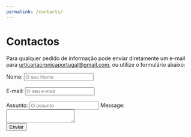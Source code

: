 ```yaml
---
permalink: /contacts/
---
```


# Contactos

Para qualquer pedido de informação pode enviar diretamente um e-mail para <a href="mailto:urticariacronicaportugal@gmail.com">urticariacronicaportugal@gmail.com</a>, ou utilize o formulário abaixo:


<form method="post" action=”https://asofiafonso.github.io/apurtica/assets/formmail.php”  name="ContactForm">
<input type="hidden" name="env_report" value="REMOTE_HOST,REMOTE_ADDR,HTTP_USER_AGENT,AUTH_TYPE,REMOTE_USER" />
<input type="hidden" name="recipients" value="urticariacronicaportugal@gmail.com" />
<input type="hidden" name="required" value="ContactEmail:O seu e-mail,”ContactName”:O seu nome "/>
<input type="hidden" name="subject" value="Contacto Formulario" />
<input type="hidden" name="derive_fields" value="email=ContactEmail,realname=”ContactName”" />
<!-- <div class="form-column"> -->
    Nome: 
    <input type=”text” size=”19″ name=”ContactName” placeholder="O seu Nome">
    <br>
    <br>
    E-mail: 
    <input type=”text” size=”19″ name="ContactEmail" placeholder="O seu e-mail">
    <br>
    <br>
    Assunto: 
    <input type=”text” size=”19″ name="MessageTitle" placeholder="O assunto">
<!-- </div>
<div class="form-column"> -->
    Message:
    <br> 
    <textarea name="Message" rows=”30″ cols=”20″ placeholder="A sua mensagem">
    </textarea>
<!-- </div> -->
<div class="g-recaptcha" data-sitekey="6LfrFZ8cAAAAAP9SaqZdAfFMNQVw_U02hRabQYrf"></div>
<button type="submit">Enviar</button>
</form>


<!--js-->
<script src='https://www.google.com/recaptcha/api.js'></script>
